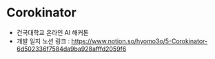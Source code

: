 # Corokinator
- 건국대학교 온라인 AI 해커톤
- 개발 일지 노션 링크 : https://www.notion.so/hyomo3o/5-Corokinator-6d502336f7584da9ba928afffd2059f6
